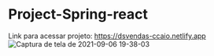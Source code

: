 # Project-Spring-react
Link para acessar projeto: https://dsvendas-ccaio.netlify.app 
![Captura de tela de 2021-09-06 19-38-03](https://user-images.githubusercontent.com/79578694/132263886-0875e32c-7a12-4cea-ba8f-0294fd52713c.png)



